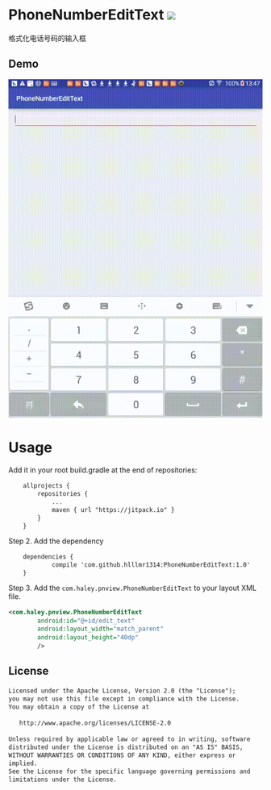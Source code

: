 # PhoneNumberEditText [![](https://jitpack.io/v/hlllmr1314/PhoneNumberEditText.svg)](https://jitpack.io/#hlllmr1314/PhoneNumberEditText)
格式化电话号码的输入框

## Demo
![Demo picture](https://raw.githubusercontent.com/hlllmr1314/PhoneNumberEditText/master/stepper-example.gif)

# Usage
Add it in your root build.gradle at the end of repositories:
```
	allprojects {
		repositories {
			...
			maven { url "https://jitpack.io" }
		}
	}
```
	
Step 2. Add the dependency
```
	dependencies {
	        compile 'com.github.hlllmr1314:PhoneNumberEditText:1.0'
	}
```

Step 3. Add the `com.haley.pnview.PhoneNumberEditText` to your layout XML file.
```XML
<com.haley.pnview.PhoneNumberEditText
        android:id="@+id/edit_text"
        android:layout_width="match_parent"
        android:layout_height="40dp"
        />
```

## License
```
Licensed under the Apache License, Version 2.0 (the "License");
you may not use this file except in compliance with the License.
You may obtain a copy of the License at

   http://www.apache.org/licenses/LICENSE-2.0

Unless required by applicable law or agreed to in writing, software
distributed under the License is distributed on an "AS IS" BASIS,
WITHOUT WARRANTIES OR CONDITIONS OF ANY KIND, either express or implied.
See the License for the specific language governing permissions and
limitations under the License.
```
